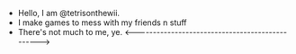 -  Hello, I am @tetrisonthewii. 
- I make games to mess with my friends n stuff
- There's not much to me, ye.
<------------------------------------------------>
